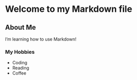 # Welcome to my Markdown file
## About Me
I’m learning how to use Markdown!
### My Hobbies
- Coding
- Reading
- Coffee
